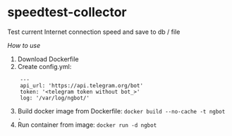 # speedtest-collector
Test current Internet connection speed and save to db / file

*How to use*

1. Download Dockerfile
2. Create config.yml:
```
    ---
    api_url: 'https://api.telegram.org/bot'
    token: '<telegram token without bot_>'
    log: '/var/log/ngbot/'
```   
3. Build docker image from Dockerfile:
`docker build --no-cache -t ngbot .`
4. Run container from image:
`docker run -d ngbot`
